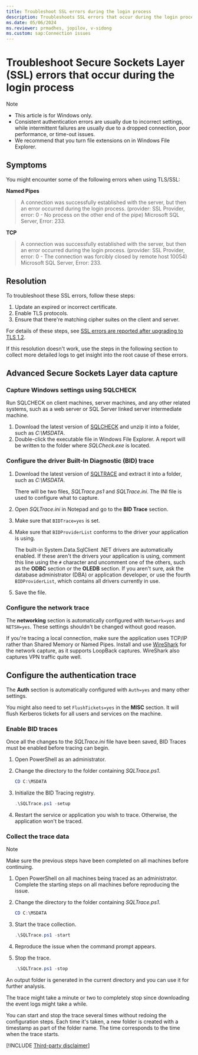 ```yaml
---
title: Troubleshoot SSL errors during the login process
description: Troubleshoots SSL errors that occur during the login process.
ms.date: 05/06/2024
ms.reviewer: prmadhes, jopilov, v-sidong
ms.custom: sap:Connection issues
---
```

# Troubleshoot Secure Sockets Layer (SSL) errors that occur during the login process

> [!NOTE]
> - This article is for Windows only.
> - Consistent authentication errors are usually due to incorrect settings, while intermittent failures are usually due to a dropped connection, poor performance, or time-out issues.
> - We recommend that you turn file extensions on in Windows File Explorer.

## Symptoms

You might encounter some of the following errors when using TLS/SSL:

**Named Pipes**
> A connection was successfully established with the server, but then an error occurred during the login process. (provider: SSL Provider, error: 0 - No process on the other end of the pipe) Microsoft SQL Server, Error: 233.

**TCP**
> A connection was successfully established with the server, but then an error occurred during the login process. (provider: SSL Provider, error: 0 - The connection was forcibly closed by remote host 10054) Microsoft SQL Server, Error: 233.

## Resolution

To troubleshoot these SSL errors, follow these steps:

1. Update an expired or incorrect certificate.
1. Enable TLS protocols.
1. Ensure that there're matching cipher suites on the client and server.

For details of these steps, see [SSL errors are reported after upgrading to TLS 1.2](ssl-errors-after-tls-1-2.md).

If this resolution doesn't work, use the steps in the following section to collect more detailed logs to get insight into the root cause of these errors.

## Advanced Secure Sockets Layer data capture

### Capture Windows settings using SQLCHECK

Run SQLCHECK on client machines, server machines, and any other related systems, such as a web server or SQL Server linked server intermediate machine.

1.	Download the latest version of [SQLCHECK](https://github.com/microsoft/CSS_SQL_Networking_Tools/wiki/SQLCHECK) and unzip it into a folder, such as *C:\MSDATA*.
1.	Double-click the executable file in Windows File Explorer. A report will be written to the folder where *SQLCheck.exe* is located.

### Configure the driver Built-In Diagnostic (BID) trace

1. Download the latest version of [SQLTRACE](https://github.com/microsoft/CSS_SQL_Networking_Tools/wiki/SQLTRACE) and extract it into a folder, such as *C:\MSDATA*.

   There will be two files, *SQLTrace.ps1* and *SQLTrace.ini*. The INI file is used to configure what to capture.

1. Open *SQLTrace.ini* in Notepad and go to the **BID Trace** section.
1. Make sure that `BIDTrace=yes` is set.
1. Make sure that `BIDProviderList` conforms to the driver your application is using.

   The built-in System.Data.SqlClient .NET drivers are automatically enabled. If these aren't the drivers your application is using, comment this line using the `#` character and uncomment one of the others, such as the **ODBC** section or the **OLEDB** section. If you aren't sure, ask the database administrator (DBA) or application developer, or use the fourth `BIDProviderList`, which contains all drivers currently in use.

1. Save the file.

### Configure the network trace

The **networking** section is automatically configured with `Network=yes` and `NETSH=yes`. These settings shouldn't be changed without good reason.

If you're tracing a local connection, make sure the application uses TCP/IP rather than Shared Memory or Named Pipes. Install and use [WireShark](https://www.wireshark.org/download.html) for the network capture, as it supports LoopBack captures. WireShark also captures VPN traffic quite well.

## Configure the authentication trace

The **Auth** section is automatically configured with `Auth=yes` and many other settings.

You might also need to set `FlushTickets=yes` in the **MISC** section. It will flush Kerberos tickets for all users and services on the machine.

### Enable BID traces

Once all the changes to the *SQLTrace.ini* file have been saved, BID Traces must be enabled before tracing can begin.

1. Open PowerShell as an administrator.
1. Change the directory to the folder containing *SQLTrace.ps1*.

   ```powershell
   CD C:\MSDATA
   ```

1. Initialize the BID Tracing registry.

   ```powershell
   .\SQLTrace.ps1 -setup
   ```

1. Restart the service or application you wish to trace. Otherwise, the application won't be traced.

### Collect the trace data

> [!NOTE]
> Make sure the previous steps have been completed on all machines before continuing.

1. Open PowerShell on all machines being traced as an administrator. Complete the starting steps on all machines before reproducing the issue.
1. Change the directory to the folder containing *SQLTrace.ps1*.

   ```powershell
   CD C:\MSDATA
   ```

1. Start the trace collection.

   ```powershell
   .\SQLTrace.ps1 -start
   ```
1. Reproduce the issue when the command prompt appears.
1. Stop the trace.

   ```powershell
   .\SQLTrace.ps1 -stop
   ```

An output folder is generated in the current directory and you can use it for further analysis.

The trace might take a minute or two to completely stop since downloading the event logs might take a while.

You can start and stop the trace several times without redoing the configuration steps. Each time it's taken, a new folder is created with a timestamp as part of the folder name. The time corresponds to the time when the trace starts.

[!INCLUDE [Third-party disclaimer](../../../includes/third-party-disclaimer.md)]

